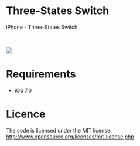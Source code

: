 Three-States Switch
=================

iPhone - Three-States Switch

<br><br>
<a href="http://zippy.gfycat.com/GrizzledLeadingBasilisk.gif"><img src="http://zippy.gfycat.com/GrizzledLeadingBasilisk.gif" /></a>
<br>



Requirements
==============
- iOS 7.0

Licence
================
The code is licensed under the MIT license: http://www.opensource.org/licenses/mit-license.php
